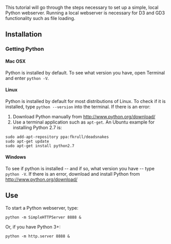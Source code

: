 This tutorial will go through the steps necessary to set up a simple, local Python webserver. Running a local webserver is necessary for D3 and GD3 functionality such as file loading.

## Installation
### Getting Python
#### Mac OSX
Python is installed by default. To see what version you have, open Terminal and enter `python -V`.

#### Linux
Python is installed by default for most distributions of Linux. To check if it is installed, type `python --version` into the terminal. If there is an error:

1. Download Python manually from http://www.python.org/download/
2. Use a terminal application such as `apt-get`. An Ubuntu example for installing Python 2.7 is:
```
sudo add-apt-repository ppa:fkrull/deadsnakes
sudo apt-get update
sudo apt-get install python2.7
```

#### Windows
To see if python is installed -- and if so, what version you have -- type `python -V`. If there is an error, download and install Python from http://www.python.org/download/

## Use
To start a Python webserver, type:
```
python -m SimpleHTTPServer 8888 &
```

Or, if you have Python 3+:
```
python -m http.server 8888 &
```